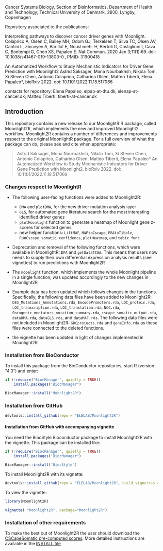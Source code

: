 
Cancer Systems Biology, Section of Bioinformatics, Department of Health and Technology, Technical University of Denmark, 2800, Lyngby, Copenhagen

Repository associated to the publications:

Interpreting pathways to discover cancer driver genes with Moonlight. Colaprico A, Olsen C, Bailey MH, Odom GJ, Terkelsen T, Silva TC, Olsen AV, Cantini L, Zinovyev A, Barillot E, Noushmehr H, Bertoli G, Castiglioni I, Cava C, Bontempi G, Chen XS, Papaleo E. Nat Commun. 2020 Jan 3;11(1):69. doi: 10.1038/s41467-019-13803-0., PMID: 31900418

An Automatized Workflow to Study Mechanistic Indicators for Driver Gene Prediction with Moonlight2 Astrid Saksager, Mona Nourbakhsh, Nikola Tom, Xi Steven Chen, Antonio Colaprico, Catharina Olsen, Matteo Tiberti, Elena Papaleo*, bioRxiv 2022. doi: 10.1101/2022.11.18.517066

contacts for repository: Elena Papaleo, elpap-at-dtu.dk, elenap-at-cancer.dk; Matteo Tiberti: tiberti-at-cancer.dk

## Introduction

This repository contains a new release fo our MoonlightR R package, called
Moonlight2R, which implements the new and improved Moonlight2 workflow. Moonlight2R
contains a number of differences and improvements respect to the original MoonlightR
package. For a full overview of what the package can do, please see and cite when
appropriate:

> Astrid Saksager, Mona Nourbakhsh, Nikola Tom, Xi Steven Chen, Antonio Colaprico,
> Catharina Olsen, Matteo Tiberti, Elena Papaleo*
> An Automatized Workflow to Study Mechanistic Indicators for Driver Gene 
> Prediction with Moonlight2, bioRxiv 2022. doi: 10.1101/2022.11.18.517066

### Changes respect to MoonlightR

- The following user-facing functions were added to Moonlight2R:
    - `DMA` and `plotDMA`, for the new driver mutation analysis layer
    - `GLS`, for automated gene literature search for the most interesting
    identified driver genes
    - `plotMoonlight` function to generate a heatmap of Moonlight gene z-scores
    for selected genes
    - new helper functions: `LiftMAF`, `MAFtoCscape`, `PRAtoTibble`, `RunCscape_somatic`, 
`confidence`, `plotHeatmap`, and `tabix_func`

- Deprecation and removal of the following functions, which were available in 
MoonlightR: `DPA` and `getDataTCGA`. This means that users now needs to supply
their own differential expression analysis results (see vignettes) to run
predictions with Moonlight2R

- The `moonlight` function, which implements the whole Moonlight pipeline in a
single function,  was updated accordingly to the new changes in Moonlight2R

- Example data has been updated which follows changes in the functions. 
Specifically, the following data files have been added to Moonlight2R: 
`DEG_Mutations_Annotations.rda`, `EncodePromoters.rda`, `LOC_protein.rda`, `LOC_transcription.rda`, 
`LOC_translation.rda`, `NCG.rda`, `Oncogenic_mediators_mutation_summary.rda`, `cscape_somatic_output.rda`, 
`dataDMA.rda`, `dataGLS.rda`, and `dataMAF.rda`. The following data files were not included in 
Moonlight2R: `GDCprojects.rda` and `geneInfo.rda` as these files were connected to the deleted functions. 

- the vignette has been updated in light of changes implemented in Moonlight2R

### Installation from BioConductor

To install this package from the BioConductor repositories, start R (version "4.3")
and enter:

```R
if (!require("BiocManager", quietly = TRUE))
    install.packages("BiocManager")

BiocManager::install("Moonlight2R")
```

### Installation from GitHub
```R
devtools::install_github(repo = "ELELAB/Moonlight2R")
```

#### Installation from GitHub with accompanying vignette

You need the BiocStyle Bioconductor package to install Moonlight2R with the vignette.
This package can be installed like:
```R
if (!require("BiocManager", quietly = TRUE))
    install.packages("BiocManager")

BiocManager::install("BiocStyle")
```

To install Moonlight2R with its vignette:
```R
devtools::install_github(repo = "ELELAB/Moonlight2R", build_vignettes = TRUE)
```

To view the vignette:
```R
library(Moonlight2R)
```

```R
vignette( "Moonlight2R", package="Moonlight2R")
```

### Installation of other requirements

To make the best out of Moonlight2R the user should download the [CSCapeSomatic
pre-computed scores](http://cscape-somatic.biocompute.org.uk/#download). More
detailed instructions are available in the [INSTALL file](./INSTALL)